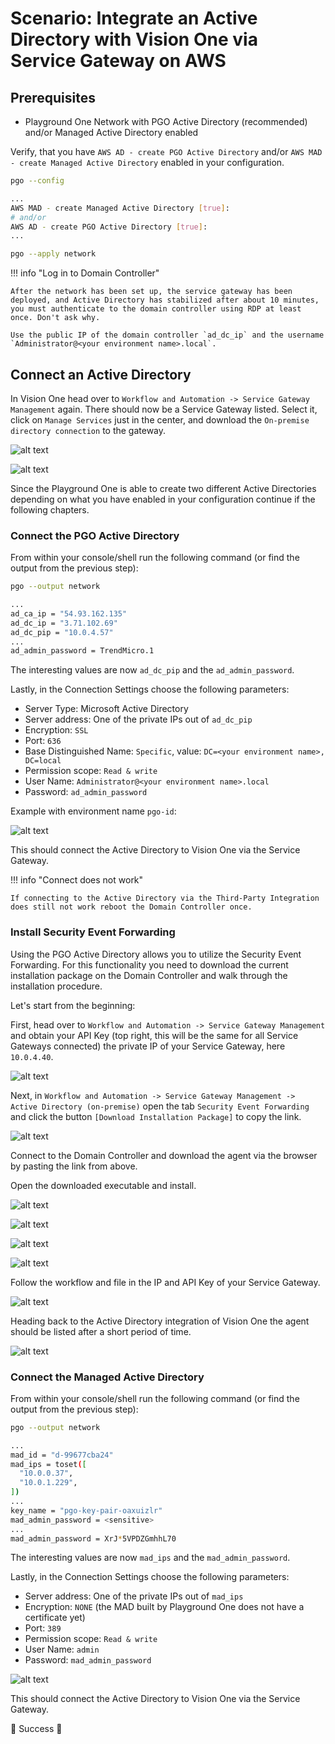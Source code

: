 # Scenario: Integrate an Active Directory with Vision One via Service Gateway on AWS

## Prerequisites

- Playground One Network with PGO Active Directory (recommended) and/or Managed Active Directory enabled

Verify, that you have `AWS AD - create PGO Active Directory` and/or `AWS MAD - create Managed Active Directory` enabled in your configuration.

```sh
pgo --config
```

```sh
...
AWS MAD - create Managed Active Directory [true]:
# and/or
AWS AD - create PGO Active Directory [true]:
...
```

```sh
pgo --apply network
```

!!! info "Log in to Domain Controller"

    After the network has been set up, the service gateway has been deployed, and Active Directory has stabilized after about 10 minutes, you must authenticate to the domain controller using RDP at least once. Don't ask why. 

    Use the public IP of the domain controller `ad_dc_ip` and the username `Administrator@<your environment name>.local`.

## Connect an Active Directory

In Vision One head over to `Workflow and Automation -> Service Gateway Management` again. There should now be a Service Gateway listed. Select it, click on `Manage Services` just in the center, and download the `On-premise directory connection` to the gateway.

![alt text](images/v1-aws-sgm-13.png "Vision One")

![alt text](images/v1-aws-sgm-14.png "Vision One")

Since the Playground One is able to create two different Active Directories depending on what you have enabled in your configuration continue if the following chapters.

### Connect the PGO Active Directory

From within your console/shell run the following command (or find the output from the previous step):

```sh
pgo --output network
```

```sh
...
ad_ca_ip = "54.93.162.135"
ad_dc_ip = "3.71.102.69"
ad_dc_pip = "10.0.4.57"
...
ad_admin_password = TrendMicro.1
```

The interesting values are now `ad_dc_pip` and the `ad_admin_password`.

Lastly, in the Connection Settings choose the following parameters:

- Server Type: Microsoft Active Directory
- Server address: One of the private IPs out of `ad_dc_pip`
- Encryption: `SSL`
- Port: `636`
- Base Distinguished Name: `Specific`, value: `DC=<your environment name>, DC=local`
- Permission scope: `Read & write`
- User Name: `Administrator@<your environment name>.local`
- Password: `ad_admin_password`

Example with environment name `pgo-id`:

![alt text](images/v1-aws-sgm-17.png "Vision One")

This should connect the Active Directory to Vision One via the Service Gateway.

!!! info "Connect does not work"
    
    If connecting to the Active Directory via the Third-Party Integration does still not work reboot the Domain Controller once.

### Install Security Event Forwarding

Using the PGO Active Directory allows you to utilize the Security Event Forwarding. For this functionality you need to download the current installation package on the Domain Controller and walk through the installation procedure.

Let's start from the beginning:

First, head over to `Workflow and Automation -> Service Gateway Management` and obtain your API Key (top right, this will be the same for all Service Gateways connected) the private IP of your Service Gateway, here `10.0.4.40`.

![alt text](images/v1-aws-sef-00.png "Vision One")

Next, in `Workflow and Automation -> Service Gateway Management -> Active Directory (on-premise)` open the tab `Security Event Forwarding` and click the button `[Download Installation Package]` to copy the link.

![alt text](images/v1-aws-sef-01.png "Vision One")

Connect to the Domain Controller and download the agent via the browser by pasting the link from above.

Open the downloaded executable and install. 

![alt text](images/v1-aws-sef-02.png "Vision One")

![alt text](images/v1-aws-sef-03.png "Vision One")

![alt text](images/v1-aws-sef-04.png "Vision One")

![alt text](images/v1-aws-sef-05.png "Vision One")

Follow the workflow and file in the IP and API Key of your Service Gateway.

![alt text](images/v1-aws-sef-06.png "Vision One")

Heading back to the Active Directory integration of Vision One the agent should be listed after a short period of time.

![alt text](images/v1-aws-sef-07.png "Vision One")

### Connect the Managed Active Directory

From within your console/shell run the following command (or find the output from the previous step):

```sh
pgo --output network
```

```sh
...
mad_id = "d-99677cba24"
mad_ips = toset([
  "10.0.0.37",
  "10.0.1.229",
])
...
key_name = "pgo-key-pair-oaxuizlr"
mad_admin_password = <sensitive>
...
mad_admin_password = XrJ*5VPDZGmhhL70
```

The interesting values are now `mad_ips` and the `mad_admin_password`.

Lastly, in the Connection Settings choose the following parameters:

- Server address: One of the private IPs out of `mad_ips`
- Encryption: `NONE` (the MAD built by Playground One does not have a certificate yet)
- Port: `389`
- Permission scope: `Read & write`
- User Name: `admin`
- Password: `mad_admin_password`

![alt text](images/v1-aws-sgm-15.png "Vision One")

This should connect the Active Directory to Vision One via the Service Gateway.

🎉 Success 🎉
